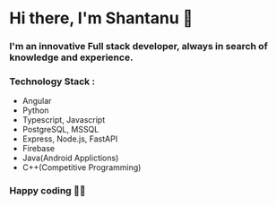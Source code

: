 # Hi there, I'm Shantanu 👋

### I'm an innovative Full stack developer, always in search of knowledge and experience.

### Technology Stack :
- Angular
- Python
- Typescript, Javascript
- PostgreSQL, MSSQL
- Express, Node.js, FastAPI
- Firebase
- Java(Android Applictions)
- C++(Competitive Programming)
    
<!--START_SECTION:activity-->

### Happy coding 👨‍💻 





